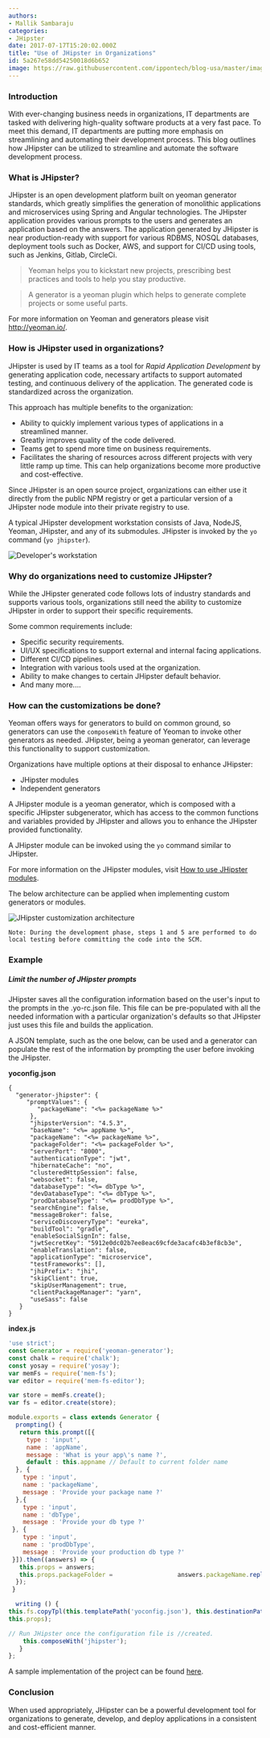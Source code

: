 ```yaml
---
authors:
- Mallik Sambaraju
categories:
- JHipster
date: 2017-07-17T15:20:02.000Z
title: "Use of JHipster in Organizations"
id: 5a267e58dd54250018d6b652
image: https://raw.githubusercontent.com/ippontech/blog-usa/master/images/2017/07/Use-of-JHipster-in-Organizations-Blog.png
---
```


### Introduction
With ever-changing business needs in organizations, IT departments are tasked with delivering high-quality software products at a very fast pace. To meet this demand, IT departments are putting more emphasis on streamlining and automating their development process. This blog outlines how JHipster can be utilized to streamline and automate the software development process.

### What is JHipster?

JHipster is an open development platform built on yeoman generator standards, which greatly simplifies the generation of monolithic applications and microservices using Spring and Angular technologies. The JHipster application provides various prompts to the users and generates an application based on the answers. The application generated by JHipster is near production-ready with support for various RDBMS, NOSQL databases, deployment tools such as Docker, AWS, and  support for CI/CD using tools, such as Jenkins, Gitlab, CircleCi.

>Yeoman helps you to kickstart new projects, prescribing best practices and tools to help you stay productive.

>A generator is a yeoman plugin which helps to generate complete projects or some useful parts.

For more information on Yeoman and generators please visit http://yeoman.io/.

### How is JHipster used in organizations?

JHipster is used by IT teams as a tool for _Rapid Application Development_ by generating application code, necessary artifacts to support automated testing, and continuous delivery of the application. The generated code is standardized across the organization.

This approach has multiple benefits to the organization:
<ul>
     <li>
      Ability to quickly implement various types of applications in a streamlined manner.
    </li>
    <li>
      Greatly improves quality of the code delivered.
    </li>
    <li>Teams get to spend more time on business requirements.
   </li>
   <li>Facilitates the sharing of resources across different projects with very little ramp up time. This can help organizations become more productive and cost-effective.
  </li>
</ul>

Since JHipster is an open source project,  organizations can either use it directly from the public NPM registry or get a particular version of a JHipster node module into their private registry to use.

A typical JHipster development workstation consists of Java, NodeJS, Yeoman, JHipster, and any of its submodules. JHipster is invoked by the `yo` command (`yo jhipster`).

![Developer's workstation](https://raw.githubusercontent.com/msambaraju/generator-yoconfig/master/DeveloperWorkstation.png)

### Why do organizations need to customize JHipster?

While the JHipster generated code follows lots of industry standards and supports various tools, organizations still need the ability to customize JHipster in order to support their specific requirements.

Some common requirements include:

<ul>
<li>Specific security requirements. </li>
<li>UI/UX specifications to support external and internal facing applications.</li>
<li>Different CI/CD pipelines.</li>
<li>Integration with various tools used at the organization.</li>
<li>Ability to make changes to certain JHipster default behavior.</li>
<li>And many more....</li>
</ul>

### How can the customizations be done?
Yeoman offers ways for generators to build on common ground, so generators can use the `composeWith` feature of Yeoman to invoke other generators as needed. JHipster, being a yeoman generator, can leverage this functionality to support customization.

Organizations have multiple options at their disposal to enhance JHipster:
 <ul>
   <li> JHipster modules </li>
   <li> Independent generators </li>
</ul>

A JHipster module is a yeoman generator, which is composed with a specific JHipster subgenerator, which has access to the common functions and variables provided by JHipster and allows you to enhance the JHipster provided functionality.

A JHipster module can be invoked using the `yo` command similar to JHipster.

For more information on the JHipster modules, visit <a href="https://jhipster.github.io/modules/creating-a-module/">How to use JHipster modules</a>.

The below architecture can be applied when implementing custom generators or modules.

![JHipster customization architecture](https://raw.githubusercontent.com/msambaraju/generator-yoconfig/master/JHipster_Customization_Ver2.png)

    Note: During the development phase, steps 1 and 5 are performed to do local testing before committing the code into the SCM.

### Example

##### Limit the number of JHipster prompts

JHipster saves all the configuration information based on the user's input to the prompts in the .yo-rc.json file. This file can be pre-populated with all the needed information with a particular organization's defaults so that JHipster just uses this file and builds the application.

A JSON template, such as the one below, can be used and a generator can populate the rest of the information by prompting the user before invoking the JHipster.

<b>yoconfig.json</b>

    {
      "generator-jhipster": {
         "promptValues": {
            "packageName": "<%= packageName %>"
          },
          "jhipsterVersion": "4.5.3",
          "baseName": "<%= appName %>",
          "packageName": "<%= packageName %>",
          "packageFolder": "<%= packageFolder %>",
          "serverPort": "8000",
          "authenticationType": "jwt",
          "hibernateCache": "no",
          "clusteredHttpSession": false,
          "websocket": false,
          "databaseType": "<%= dbType %>",
          "devDatabaseType": "<%= dbType %>",
          "prodDatabaseType": "<%= prodDbType %>",
          "searchEngine": false,
          "messageBroker": false,
          "serviceDiscoveryType": "eureka",
          "buildTool": "gradle",
          "enableSocialSignIn": false,
          "jwtSecretKey": "5912e0dc02b7ee8eac69cfde3acafc4b3ef8cb3e",
          "enableTranslation": false,
          "applicationType": "microservice",
          "testFrameworks": [],
          "jhiPrefix": "jhi",
          "skipClient": true,
          "skipUserManagement": true,
          "clientPackageManager": "yarn",
          "useSass": false
       }
    }

<b>index.js</b>
```javascript
'use strict';
const Generator = require('yeoman-generator');
const chalk = require('chalk');
const yosay = require('yosay');
var memFs = require('mem-fs');
var editor = require('mem-fs-editor');

var store = memFs.create();
var fs = editor.create(store);

module.exports = class extends Generator {
  prompting() {
   return this.prompt([{
     type : 'input',
     name : 'appName',
     message : 'What is your app\'s name ?',
     default : this.appname // Default to current folder name
  }, {
    type : 'input',
    name : 'packageName',
    message : 'Provide your package name ?'
  },{
    type : 'input',
    name : 'dbType',
    message : 'Provide your db type ?'
 }, {
    type : 'input',
    name : 'prodDbType',
    message : 'Provide your production db type ?'
 }]).then((answers) => {
   this.props = answers;
   this.props.packageFolder =                  answers.packageName.replace(/\./g, '/');
  });
 }

  writing () {
this.fs.copyTpl(this.templatePath('yoconfig.json'), this.destinationPath('.yo-rc.json'),
this.props);

// Run JHipster once the configuration file is //created.
    this.composeWith('jhipster');
   }
};
```

A sample implementation of the project can be found <a href="https://github.com/msambaraju/generator-yoconfig" >here</a>.

### Conclusion
When used appropriately, JHipster can be a powerful development tool for organizations to generate, develop, and deploy applications in a consistent and cost-efficient manner.
